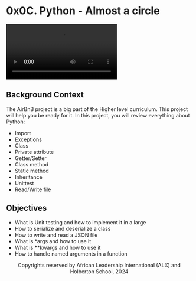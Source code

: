 </head>
    <body>
        <h1>0x0C. Python - Almost a circle</h1>
        <div class="dog-video">
            <video autoplay>
            <source type="video/mp4" src="https://s3.amazonaws.com/intranet-projects-files/holbertonschool-higher-level_programming+/331/giphy.mp4">
        </video>
        </div>
        <h2>Background Context</h2>
        <p>The AirBnB project is a big part of the Higher level curriculum. This project will help you be ready for it.
        In this project, you will review everything about Python:</p>
        <ul>
            <li>Import</li>
            <li>Exceptions</li>
            <li>Class</li>
            <li>Private attribute</li>
            <li>Getter/Setter</li>
            <li>Class method</li>
            <li>Static method</li>
            <li>Inheritance</li>
            <li>Unittest</li>
            <li>Read/Write file</li>
        </ul>
        <h2>Objectives</h2>
        <ul>
            <li>What is Unit testing and how to implement it in a large</li>
            <li>How to serialize and deserialize a class</li>
            <li>How to write and read a JSON file</li>
            <li>What is <span class="code">*args</span> and how to use it</li>
            <li>What is <span class="code">**kwargs</span> and how to use it</li>
            <li>How to handle named arguments in a function</li>
        </ul>
    </body>
    <footer>
        <div class="name-container">
            <p align="center" class="copyright-container">Copyrights reserved by <span class="copyrights">African Leadership International (ALX) and Holberton School</span>, 2024</p>
        </div>
    </footer>

